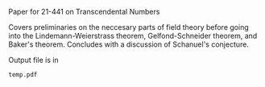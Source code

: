 Paper for 21-441 on Transcendental Numbers

Covers preliminaries on the neccesary parts of field theory before going into the Lindemann-Weierstrass theorem, Gelfond-Schneider theorem, and Baker's theorem. Concludes with a discussion of Schanuel's conjecture.

Output file is in 
```
temp.pdf
```
